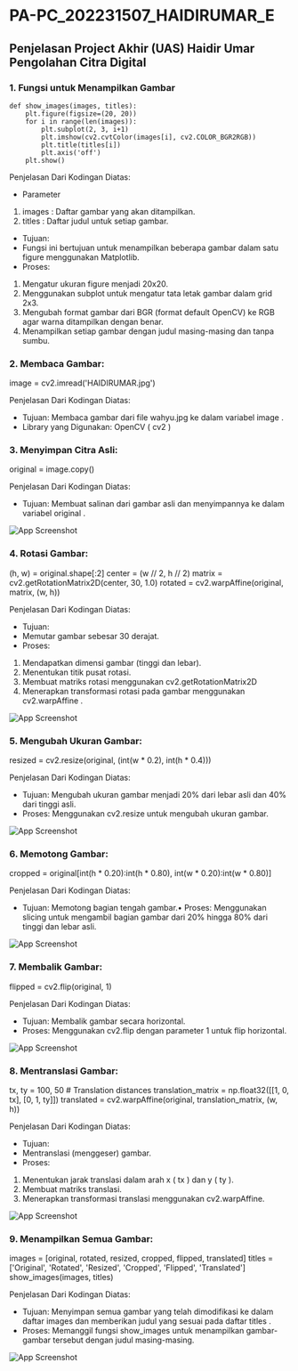 # PA-PC_202231507_HAIDIRUMAR_E

## Penjelasan Project Akhir (UAS) Haidir Umar Pengolahan Citra Digital 

### 1. Fungsi untuk Menampilkan Gambar

    def show_images(images, titles):
        plt.figure(figsize=(20, 20))
        for i in range(len(images)):
            plt.subplot(2, 3, i+1)
            plt.imshow(cv2.cvtColor(images[i], cv2.COLOR_BGR2RGB))
            plt.title(titles[i])
            plt.axis('off')
        plt.show()
        
Penjelasan Dari Kodingan Diatas:

- Parameter
1. images : Daftar gambar yang akan ditampilkan.
2. titles : Daftar judul untuk setiap gambar.

- Tujuan:
-  Fungsi ini bertujuan untuk menampilkan beberapa gambar dalam satu figure menggunakan Matplotlib.
- Proses:
1. Mengatur ukuran figure menjadi 20x20.
2. Menggunakan subplot untuk mengatur tata letak gambar dalam grid 2x3.
3. Mengubah format gambar dari BGR (format default OpenCV) ke RGB agar warna ditampilkan dengan benar.
4. Menampilkan setiap gambar dengan judul masing-masing dan tanpa sumbu.

### 2. Membaca Gambar:

image = cv2.imread('HAIDIRUMAR.jpg')

Penjelasan Dari Kodingan Diatas:

- Tujuan: Membaca gambar dari file wahyu.jpg ke dalam variabel image .
- Library yang Digunakan: OpenCV ( cv2 )

### 3. Menyimpan Citra Asli:

original = image.copy()


Penjelasan Dari Kodingan Diatas:
- Tujuan: Membuat salinan dari gambar asli dan menyimpannya ke dalam variabel original .

![App Screenshot](Original.png)

### 4. Rotasi Gambar:
(h, w) = original.shape[:2]
center = (w // 2, h // 2)
matrix = cv2.getRotationMatrix2D(center, 30, 1.0)
rotated = cv2.warpAffine(original, matrix, (w, h))

Penjelasan Dari Kodingan Diatas:

- Tujuan:
- Memutar gambar sebesar 30 derajat.
- Proses:
1. Mendapatkan dimensi gambar (tinggi dan lebar).
2. Menentukan titik pusat rotasi.
3. Membuat matriks rotasi menggunakan cv2.getRotationMatrix2D 
4. Menerapkan transformasi rotasi pada gambar menggunakan cv2.warpAffine .

![App Screenshot](Rotated.png)


### 5. Mengubah Ukuran Gambar:
resized = cv2.resize(original, (int(w * 0.2), int(h * 0.4)))

Penjelasan Dari Kodingan Diatas:

- Tujuan: Mengubah ukuran gambar menjadi 20% dari lebar asli dan 40% dari tinggi asli.
- Proses: Menggunakan cv2.resize untuk mengubah ukuran gambar.

![App Screenshot](Resized.png)

### 6. Memotong Gambar:

cropped = original[int(h * 0.20):int(h * 0.80), int(w * 0.20):int(w * 0.80)]

Penjelasan Dari Kodingan Diatas:

- Tujuan: Memotong bagian tengah gambar.• Proses: Menggunakan slicing untuk mengambil bagian gambar dari 20% hingga 80% dari tinggi dan lebar asli.

![App Screenshot](Croped.png)

### 7. Membalik Gambar:

flipped = cv2.flip(original, 1)

Penjelasan Dari Kodingan Diatas:

- Tujuan: Membalik gambar secara horizontal.
- Proses: Menggunakan cv2.flip dengan parameter 1 untuk flip horizontal.

![App Screenshot](Fliped.png)

### 8. Mentranslasi Gambar:
tx, ty = 100, 50 # Translation distances
translation_matrix = np.float32([[1, 0, tx], [0, 1, ty]])
translated = cv2.warpAffine(original, translation_matrix, (w, h))

Penjelasan Dari Kodingan Diatas:

- Tujuan:
- Mentranslasi (menggeser) gambar.
- Proses:
1. Menentukan jarak translasi dalam arah x ( tx ) dan y ( ty ).
2. Membuat matriks translasi.
3. Menerapkan transformasi translasi menggunakan cv2.warpAffine.

![App Screenshot](Trasnslated.png)


### 9. Menampilkan Semua Gambar:
images = [original, rotated, resized, cropped, flipped, translated]
titles = ['Original', 'Rotated', 'Resized', 'Cropped', 'Flipped', 'Translated']
show_images(images, titles)

Penjelasan Dari Kodingan Diatas:

- Tujuan: Menyimpan semua gambar yang telah dimodifikasi ke dalam daftar images dan memberikan judul yang sesuai pada daftar titles .
- Proses: Memanggil fungsi show_images untuk menampilkan gambar-gambar tersebut dengan
judul masing-masing.

![App Screenshot](HASIL.png)

